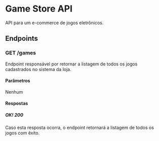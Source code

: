 # Game Store API
API para um e-commerce de jogos eletrônicos.
## Endpoints
### GET /games
Endpoint responsável por retornar a listagem de todos os jogos cadastrados no sistema da loja.
#### Parâmetros
Nenhum
#### Respostas
##### OK! 200
Caso esta resposta ocorra, o endpoint retornará a listagem de todos os jogos com êxito.
#####
